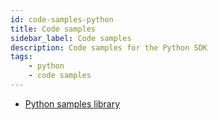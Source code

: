 ```yaml
---
id: code-samples-python
title: Code samples
sidebar_label: Code samples
description: Code samples for the Python SDK
tags:
    - python
    - code samples
---
```


- [Python samples library](https://github.com/temporalio/samples-python)
